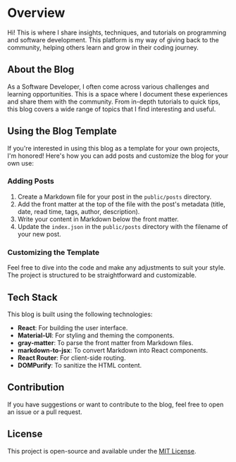 # Overview

Hi! This is where I share insights, techniques, and tutorials on programming and software development. This platform is my way of giving back to the community, helping others learn and grow in their coding journey.

## About the Blog

As a Software Developer, I often come across various challenges and learning opportunities. This is a space where I document these experiences and share them with the community. From in-depth tutorials to quick tips, this blog covers a wide range of topics that I find interesting and useful.

## Using the Blog Template

If you're interested in using this blog as a template for your own projects, I'm honored! Here's how you can add posts and customize the blog for your own use:

### Adding Posts

1. Create a Markdown file for your post in the `public/posts` directory.
2. Add the front matter at the top of the file with the post's metadata (title, date, read time, tags, author, description).
3. Write your content in Markdown below the front matter.
4. Update the `index.json` in the `public/posts` directory with the filename of your new post.

### Customizing the Template

Feel free to dive into the code and make any adjustments to suit your style. The project is structured to be straightforward and customizable.

## Tech Stack

This blog is built using the following technologies:

- **React**: For building the user interface.
- **Material-UI**: For styling and theming the components.
- **gray-matter**: To parse the front matter from Markdown files.
- **markdown-to-jsx**: To convert Markdown into React components.
- **React Router**: For client-side routing.
- **DOMPurify**: To sanitize the HTML content.

## Contribution

If you have suggestions or want to contribute to the blog, feel free to open an issue or a pull request.

## License

This project is open-source and available under the [MIT License](LICENSE).
